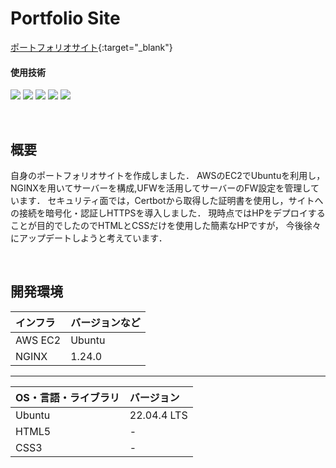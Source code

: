 # Portfolio Site
[ポートフォリオサイト](https://portfolio.ryosuke-tech.com/){:target="_blank"}
#### 使用技術
<p style="display: inline">
<img src="https://img.shields.io/badge/-Linux-212121.svg?logo=linux&style=popout">
<img src="https://img.shields.io/badge/-AWS-252F3E.svg?logo=amazon&style=popout">
<img src="https://img.shields.io/badge/-NGINX-269539.svg?logo=nginx&style=popout">
<img src="https://img.shields.io/badge/-HTML5-FFFFFF.svg?logo=html5&style=popout">
<img src="https://img.shields.io/badge/-CSS3-0277BD.svg?logo=css3&style=popout">

</p>

&nbsp;

## 概要
自身のポートフォリオサイトを作成しました．
AWSのEC2でUbuntuを利用し，NGINXを用いてサーバーを構成,UFWを活用してサーバーのFW設定を管理しています．
セキュリティ面では，Certbotから取得した証明書を使用し，サイトへの接続を暗号化・認証しHTTPSを導入しました．
現時点ではHPをデプロイすることが目的でしたのでHTMLとCSSだけを使用した簡素なHPですが，
今後徐々にアップデートしようと考えています．

&nbsp;

## 開発環境
| インフラ | バージョンなど |
| :------- | :------ |
| AWS EC2 | Ubuntu |
| NGINX | 1.24.0 |

------
| OS・言語・ライブラリ | バージョン |
| :------- | :------ |
| Ubuntu | 22.04.4 LTS |
| HTML5 | - |
| CSS3 | - |
<br>

&nbsp;